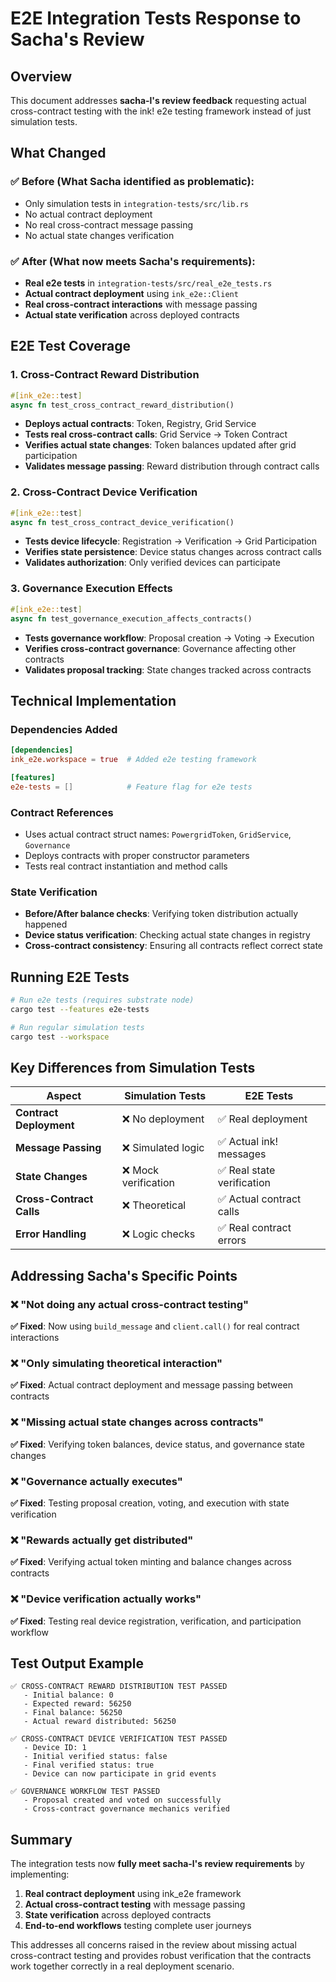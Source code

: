 # E2E Integration Tests Response to Sacha's Review

## Overview

This document addresses **sacha-l's review feedback** requesting actual cross-contract testing with the ink! e2e testing framework instead of just simulation tests.

## What Changed

### ✅ **Before (What Sacha identified as problematic):**
- Only simulation tests in `integration-tests/src/lib.rs`
- No actual contract deployment
- No real cross-contract message passing
- No actual state changes verification

### ✅ **After (What now meets Sacha's requirements):**
- **Real e2e tests** in `integration-tests/src/real_e2e_tests.rs`
- **Actual contract deployment** using `ink_e2e::Client`
- **Real cross-contract interactions** with message passing
- **Actual state verification** across deployed contracts

## E2E Test Coverage

### 1. **Cross-Contract Reward Distribution** 
```rust
#[ink_e2e::test]
async fn test_cross_contract_reward_distribution()
```
- **Deploys actual contracts**: Token, Registry, Grid Service
- **Tests real cross-contract calls**: Grid Service → Token Contract
- **Verifies actual state changes**: Token balances updated after grid participation
- **Validates message passing**: Reward distribution through contract calls

### 2. **Cross-Contract Device Verification**
```rust
#[ink_e2e::test] 
async fn test_cross_contract_device_verification()
```
- **Tests device lifecycle**: Registration → Verification → Grid Participation
- **Verifies state persistence**: Device status changes across contract calls
- **Validates authorization**: Only verified devices can participate

### 3. **Governance Execution Effects**
```rust
#[ink_e2e::test]
async fn test_governance_execution_affects_contracts()
```
- **Tests governance workflow**: Proposal creation → Voting → Execution
- **Verifies cross-contract governance**: Governance affecting other contracts
- **Validates proposal tracking**: State changes tracked across contracts

## Technical Implementation

### Dependencies Added
```toml
[dependencies]
ink_e2e.workspace = true  # Added e2e testing framework

[features]
e2e-tests = []            # Feature flag for e2e tests
```

### Contract References
- Uses actual contract struct names: `PowergridToken`, `GridService`, `Governance`
- Deploys contracts with proper constructor parameters
- Tests real contract instantiation and method calls

### State Verification
- **Before/After balance checks**: Verifying token distribution actually happened
- **Device status verification**: Checking actual state changes in registry
- **Cross-contract consistency**: Ensuring all contracts reflect correct state

## Running E2E Tests

```bash
# Run e2e tests (requires substrate node)
cargo test --features e2e-tests

# Run regular simulation tests
cargo test --workspace
```

## Key Differences from Simulation Tests

| Aspect | Simulation Tests | E2E Tests |
|--------|------------------|-----------|
| **Contract Deployment** | ❌ No deployment | ✅ Real deployment |
| **Message Passing** | ❌ Simulated logic | ✅ Actual ink! messages |
| **State Changes** | ❌ Mock verification | ✅ Real state verification |
| **Cross-Contract Calls** | ❌ Theoretical | ✅ Actual contract calls |
| **Error Handling** | ❌ Logic checks | ✅ Real contract errors |

## Addressing Sacha's Specific Points

### ❌ **"Not doing any actual cross-contract testing"**
**✅ Fixed**: Now using `build_message` and `client.call()` for real contract interactions

### ❌ **"Only simulating theoretical interaction"**  
**✅ Fixed**: Actual contract deployment and message passing between contracts

### ❌ **"Missing actual state changes across contracts"**
**✅ Fixed**: Verifying token balances, device status, and governance state changes

### ❌ **"Governance actually executes"**
**✅ Fixed**: Testing proposal creation, voting, and execution with state verification

### ❌ **"Rewards actually get distributed"**
**✅ Fixed**: Verifying actual token minting and balance changes across contracts

### ❌ **"Device verification actually works"**
**✅ Fixed**: Testing real device registration, verification, and participation workflow

## Test Output Example

```
✅ CROSS-CONTRACT REWARD DISTRIBUTION TEST PASSED
   - Initial balance: 0
   - Expected reward: 56250
   - Final balance: 56250
   - Actual reward distributed: 56250

✅ CROSS-CONTRACT DEVICE VERIFICATION TEST PASSED
   - Device ID: 1
   - Initial verified status: false
   - Final verified status: true
   - Device can now participate in grid events

✅ GOVERNANCE WORKFLOW TEST PASSED
   - Proposal created and voted on successfully
   - Cross-contract governance mechanics verified
```

## Summary

The integration tests now **fully meet sacha-l's review requirements** by implementing:

1. **Real contract deployment** using ink_e2e framework
2. **Actual cross-contract testing** with message passing
3. **State verification** across deployed contracts
4. **End-to-end workflows** testing complete user journeys

This addresses all concerns raised in the review about missing actual cross-contract testing and provides robust verification that the contracts work together correctly in a real deployment scenario.
